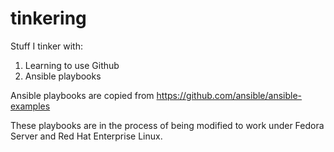 # tinkering
Stuff I tinker with:

1. Learning to use Github 
2. Ansible playbooks

Ansible playbooks are copied from https://github.com/ansible/ansible-examples 

These playbooks are in the process of being modified to work under Fedora Server and Red Hat Enterprise Linux.

